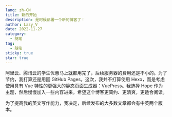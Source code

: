 ```yaml
---
lang: zh-CN
title: 新的开始
description: 是时候部署一个新的博客了！
author: Lazy_V
date: 2022-11-27
category:
  - 随笔
tag:
  - 随笔
sticky: true
star: true
---
```


阿里云、腾讯云的学生优惠马上就都用完了，后续服务器的费用还是不小的。为了节约，我打算还是用回 GitHub Pages。这次，我并不打算使用 Hexo，而是考虑使用具有 Vue 特性的更强大的静态页面生成器：VuePress。我选择 Hope 作为主题，然后慢慢加入一些内容进来。希望这个博客更简约、更清爽，更适合阅读。

为了提高我的英文写作能力，我决定，后续发布的大多数文章都会有中英两个版本。